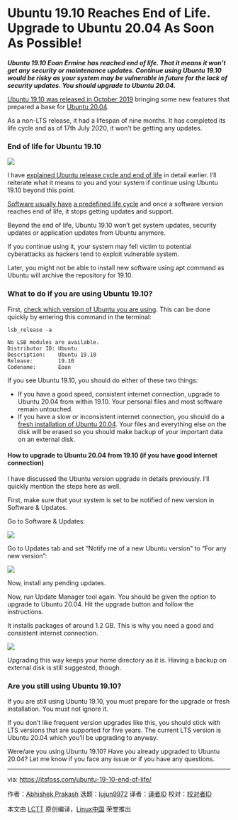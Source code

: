 [#]: collector: (lujun9972)
[#]: translator: (geekpi)
[#]: reviewer: ( )
[#]: publisher: ( )
[#]: url: ( )
[#]: subject: (Ubuntu 19.10 Reaches End of Life. Upgrade to Ubuntu 20.04 As Soon As Possible!)
[#]: via: (https://itsfoss.com/ubuntu-19-10-end-of-life/)
[#]: author: (Abhishek Prakash https://itsfoss.com/author/abhishek/)

Ubuntu 19.10 Reaches End of Life. Upgrade to Ubuntu 20.04 As Soon As Possible!
======

_**Ubuntu 19.10 Eoan Ermine**_ _**has reached end of life. That it means it won’t get any security or maintenance updates. Continue using Ubuntu 19.10 would be risky as your system may be vulnerable in future for the lack of security updates. You should upgrade to Ubuntu 20.04.**_

[Ubuntu 19.10 was released in October 2019][1] bringing some new features that prepared a base for [Ubuntu 20.04][2].

As a non-LTS release, it had a lifespan of nine months. It has completed its life cycle and as of 17th July 2020, it won’t be getting any updates.

### End of life for Ubuntu 19.10

![][3]

I have [explained Ubuntu release cycle and end of life][4] in detail earlier. I’ll reiterate what it means to you and your system if continue using Ubuntu 19.10 beyond this point.

[Software usually hav][5][e][5] [a predefined life cycle][5] and once a software version reaches end of life, it stops getting updates and support.

Beyond the end of life, Ubuntu 19.10 won’t get system updates, security updates or application updates from Ubuntu anymore.

If you continue using it, your system may fell victim to potential cyberattacks as hackers tend to exploit vulnerable system.

Later, you might not be able to install new software using apt command as Ubuntu will archive the repository for 19.10.

### What to do if you are using Ubuntu 19.10?

First, [check which version of Ubuntu you are using][6]. This can be done quickly by entering this command in the terminal:

```
lsb_release -a
```

```
No LSB modules are available.
Distributor ID: Ubuntu
Description:    Ubuntu 19.10
Release:        19.10
Codename:       Eoan
```

If you see Ubuntu 19.10, you should do either of these two things:

  * If you have a good speed, consistent internet connection, upgrade to Ubuntu 20.04 from within 19.10. Your personal files and most software remain untouched.
  * If you have a slow or inconsistent internet connection, you should do a [fresh installation of Ubuntu 20.04][7]. Your files and everything else on the disk will be erased so you should make backup of your important data on an external disk.



#### How to upgrade to Ubuntu 20.04 from 19.10 (if you have good internet connection)

I have discussed the Ubuntu version upgrade in details previously. I’ll quickly mention the steps here as well.

First, make sure that your system is set to be notified of new version in Software &amp; Updates.

Go to Software &amp; Updates:

![][8]

Go to Updates tab and set “Notify me of a new Ubuntu version” to “For any new version”:

![][9]

Now, install any pending updates.

Now, run Update Manager tool again. You should be given the option to upgrade to Ubuntu 20.04. Hit the upgrade button and follow the instructions.

It installs packages of around 1.2 GB. This is why you need a good and consistent internet connection.

![][10]

Upgrading this way keeps your home directory as it is. Having a backup on external disk is still suggested, though.

### Are you still using Ubuntu 19.10?

If you are still using Ubuntu 19.10, you must prepare for the upgrade or fresh installation. You must not ignore it.

If you don’t like frequent version upgrades like this, you should stick with LTS versions that are supported for five years. The current LTS version is Ubuntu 20.04 which you’ll be upgrading to anyway.

Were/are you using Ubuntu 19.10? Have you already upgraded to Ubuntu 20.04? Let me know if you face any issue or if you have any questions.

--------------------------------------------------------------------------------

via: https://itsfoss.com/ubuntu-19-10-end-of-life/

作者：[Abhishek Prakash][a]
选题：[lujun9972][b]
译者：[译者ID](https://github.com/译者ID)
校对：[校对者ID](https://github.com/校对者ID)

本文由 [LCTT](https://github.com/LCTT/TranslateProject) 原创编译，[Linux中国](https://linux.cn/) 荣誉推出

[a]: https://itsfoss.com/author/abhishek/
[b]: https://github.com/lujun9972
[1]: https://itsfoss.com/ubuntu-19-10-released/
[2]: https://itsfoss.com/download-ubuntu-20-04/
[3]: https://i2.wp.com/itsfoss.com/wp-content/uploads/2020/07/ubuntu-19-10-end-of-life.jpg?ssl=1
[4]: https://itsfoss.com/end-of-life-ubuntu/
[5]: https://en.wikipedia.org/wiki/Systems_development_life_cycle
[6]: https://itsfoss.com/how-to-know-ubuntu-unity-version/
[7]: https://itsfoss.com/install-ubuntu/
[8]: https://i0.wp.com/itsfoss.com/wp-content/uploads/2018/03/upgrade-ubuntu-1.jpeg?ssl=1
[9]: https://i2.wp.com/itsfoss.com/wp-content/uploads/2017/11/software-update-any-new-version.jpeg?resize=800%2C378&ssl=1
[10]: https://i2.wp.com/itsfoss.com/wp-content/uploads/2020/04/software-updater-focal.jpg?ssl=1

